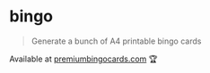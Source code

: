 # bingo

> Generate a bunch of A4 printable bingo cards

Available at [premiumbingocards.com](https://premiumbingocards.com) 🏆
